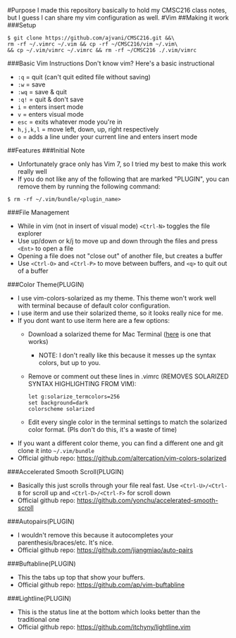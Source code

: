 #Purpose
I made this repository basically to hold my CMSC216 class notes, but I guess I can share my vim configuration as well. 
#Vim
##Making it work
###Setup
```
$ git clone https://github.com/ajvani/CMSC216.git &&\
rm -rf ~/.vimrc ~/.vim && cp -rf ~/CMSC216/vim ~/.vim\
&& cp ~/.vim/vimrc ~/.vimrc && rm -rf ~/CMSC216 ./.vim/vimrc
```

###Basic Vim Instructions
Don't know vim? Here's a basic instructional
- `:q` = quit (can't quit edited file without saving)
- `:w` = save
- `:wq` = save & quit
- `:q!` = quit & don't save
- `i` = enters insert mode
- `v` = enters visual mode
- `esc` = exits whatever mode you're in
- `h,j,k,l` = move left, down, up, right respectively
- `o` = adds a line under your current line and enters insert mode

##Features
###Initial Note
- Unfortunately grace only has Vim 7, so I tried my best to make this work really well
- If you do not like any of the following that are marked "PLUGIN", you can remove them by running the following command: 
```
$ rm -rf ~/.vim/bundle/<plugin_name>
```

###File Management
- While in vim (not in insert of visual mode) `<Ctrl-N>` toggles the file explorer
- Use up/down or k/j to move up and down through the files and press `<Ent>` to open a file
- Opening a file does not "close out" of another file, but creates a buffer
- Use `<Ctrl-O>` and `<Ctrl-P>` to move between buffers, and `<q>` to quit out of a buffer

###Color Theme(PLUGIN)
- I use vim-colors-solarized as my theme. This theme won't work well with terminal because of default color configuration. 
- I use iterm and use their solarized theme, so it looks really nice for me.
- If you dont want to use iterm here are a few options: 
    + Download a solarized theme for Mac Terminal ([here](https://github.com/tomislav/osx-terminal.app-colors-solarized) is one that works)
        * NOTE: I don't really like this because it messes up the syntax colors, but up to you. 
    + Remove or comment out these lines in .vimrc (REMOVES SOLARIZED SYNTAX HIGHLIGHTING FROM VIM):

        ``` 
        let g:solarize_termcolors=256
        set background=dark
        colorscheme solarized
        ```

    + Edit every single color in the terminal settings to match the solarized color format. (Pls don't do this, it's a waste of time)
- If you want a different color theme, you can find a different one and git clone it into `~/.vim/bundle`
- Official github repo: https://github.com/altercation/vim-colors-solarized

###Accelerated Smooth Scroll(PLUGIN)
- Basically this just scrolls through your file real fast. Use `<Ctrl-U>/<Ctrl-B` for scroll up and `<Ctrl-D>/<Ctrl-F>` for scroll down
- Official github repo: https://github.com/yonchu/accelerated-smooth-scroll

###Autopairs(PLUGIN)
- I wouldn't remove this because it autocompletes your parenthesis/braces/etc. It's nice. 
- Official github repo: https://github.com/jiangmiao/auto-pairs

###Buftabline(PLUGIN)
- This the tabs up top that show your buffers.
- Official github repo: https://github.com/ap/vim-buftabline

###Lightline(PLUGIN)
- This is the status line at the bottom which looks better than the traditional one
- Official github repo: https://github.com/itchyny/lightline.vim
